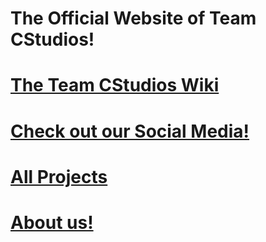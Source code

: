 # The Official Website of Team CStudios!

# [The Team CStudios Wiki](https://wiki.teamcstudios.pro/)

# [Check out our Social Media!](socialmedia)

# [All Projects](projects)

# [About us!](about)
